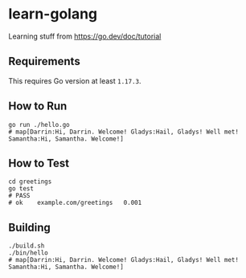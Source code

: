 # learn-golang

Learning stuff from https://go.dev/doc/tutorial

## Requirements

This requires Go version at least `1.17.3`.

## How to Run

```shell
go run ./hello.go
# map[Darrin:Hi, Darrin. Welcome! Gladys:Hail, Gladys! Well met! Samantha:Hi, Samantha. Welcome!]
```

## How to Test

```shell
cd greetings
go test
# PASS
# ok  	example.com/greetings	0.001
```

## Building

```shell
./build.sh
./bin/hello
# map[Darrin:Hi, Darrin. Welcome! Gladys:Hail, Gladys! Well met! Samantha:Hi, Samantha. Welcome!]
```
